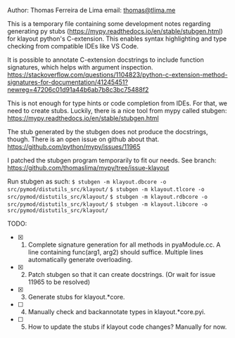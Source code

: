 Author: Thomas Ferreira de Lima
email: thomas@tlima.me

This is a temporary file containing some development notes regarding generating py stubs (https://mypy.readthedocs.io/en/stable/stubgen.html) for klayout python's C-extension. This enables syntax highlighting and type checking from compatible IDEs like VS Code.

It is possible to annotate C-extension docstrings to include function signatures, which helps with argument inspection.
https://stackoverflow.com/questions/1104823/python-c-extension-method-signatures-for-documentation/41245451?newreg=47206c01d91a44b6ab7b8c3bc75488f2

This is not enough for type hints or code completion from IDEs. For that, we need to create stubs. Luckily, there is a nice tool from mypy called stubgen:
https://mypy.readthedocs.io/en/stable/stubgen.html

The stub generated by the stubgen does not produce the docstrings, though. There is an open issue on github about that.
https://github.com/python/mypy/issues/11965

I patched the stubgen program temporarily to fit our needs. See branch: https://github.com/thomaslima/mypy/tree/issue-klayout

Run stubgen as such:
`$ stubgen -m klayout.dbcore -o src/pymod/distutils_src/klayout/`
`$ stubgen -m klayout.tlcore -o src/pymod/distutils_src/klayout/`
`$ stubgen -m klayout.rdbcore -o src/pymod/distutils_src/klayout/`
`$ stubgen -m klayout.libcore -o src/pymod/distutils_src/klayout/`

TODO:
- [x] 1. Complete signature generation for all methods in pyaModule.cc. A line containing func(arg1, arg2) should suffice. Multiple lines automatically generate overloading.
- [x] 2. Patch stubgen so that it can create docstrings. (Or wait for issue 11965 to be resolved)
- [x] 3. Generate stubs for klayout.*core.
- [ ] 4. Manually check and backannotate types in klayout.*core.pyi.
- [ ] 5. How to update the stubs if klayout code changes? Manually for now.